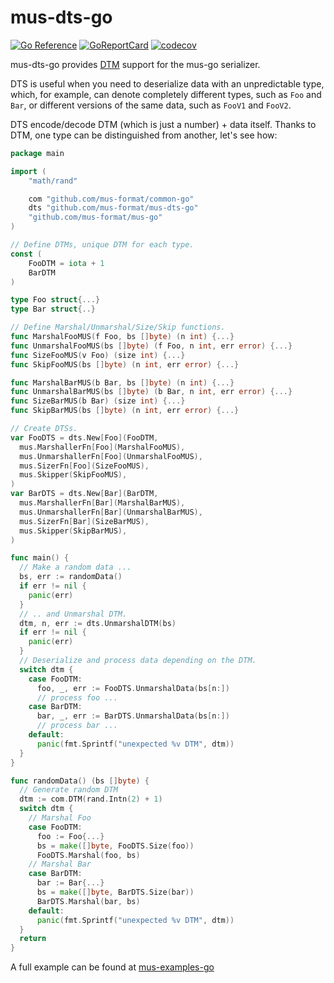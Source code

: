 # mus-dts-go

[![Go Reference](https://pkg.go.dev/badge/github.com/mus-format/mus-dts-go.svg)](https://pkg.go.dev/github.com/mus-format/mus-dts-go)
[![GoReportCard](https://goreportcard.com/badge/mus-format/mus-dts-go)](https://goreportcard.com/report/github.com/mus-format/mus-dts-go)
[![codecov](https://codecov.io/gh/mus-format/mus-dts-go/graph/badge.svg?token=VB6E8M2PFE)](https://codecov.io/gh/mus-format/mus-dts-go)

mus-dts-go provides [DTM](https://medium.com/p/21d7be309e8d) support for the 
mus-go serializer.

DTS is useful when you need to deserialize data with an unpredictable type, 
which, for example, can denote completely different types, such as `Foo` and 
`Bar`, or different versions of the same data, such as `FooV1` and `FooV2`.

DTS encode/decode DTM (which is just a number) + data itself. Thanks to DTM, one
type can be distinguished from another, let's see how:
```go
package main

import (
	"math/rand"

	com "github.com/mus-format/common-go"
	dts "github.com/mus-format/mus-dts-go"
	"github.com/mus-format/mus-go"
)

// Define DTMs, unique DTM for each type.
const (
	FooDTM = iota + 1
	BarDTM
)

type Foo struct{...}
type Bar struct{..}

// Define Marshal/Unmarshal/Size/Skip functions.
func MarshalFooMUS(f Foo, bs []byte) (n int) {...}
func UnmarshalFooMUS(bs []byte) (f Foo, n int, err error) {...}
func SizeFooMUS(v Foo) (size int) {...}
func SkipFooMUS(bs []byte) (n int, err error) {...}

func MarshalBarMUS(b Bar, bs []byte) (n int) {...}
func UnmarshalBarMUS(bs []byte) (b Bar, n int, err error) {...}
func SizeBarMUS(b Bar) (size int) {...}
func SkipBarMUS(bs []byte) (n int, err error) {...}

// Create DTSs.
var FooDTS = dts.New[Foo](FooDTM, 
  mus.MarshallerFn[Foo](MarshalFooMUS),
  mus.UnmarshallerFn[Foo](UnmarshalFooMUS),
  mus.SizerFn[Foo](SizeFooMUS),
  mus.Skipper(SkipFooMUS),
)
var BarDTS = dts.New[Bar](BarDTM, 
  mus.MarshallerFn[Bar](MarshalBarMUS),
  mus.UnmarshallerFn[Bar](UnmarshalBarMUS),
  mus.SizerFn[Bar](SizeBarMUS),
  mus.Skipper(SkipBarMUS),
)

func main() {
  // Make a random data ...
  bs, err := randomData()
  if err != nil {
    panic(err)
  }
  // .. and Unmarshal DTM.
  dtm, n, err := dts.UnmarshalDTM(bs)
  if err != nil {
    panic(err)
  }
  // Deserialize and process data depending on the DTM.
  switch dtm {
    case FooDTM:
      foo, _, err := FooDTS.UnmarshalData(bs[n:])
      // process foo ...
    case BarDTM:
      bar, _, err := BarDTS.UnmarshalData(bs[n:])
      // process bar ...
    default:
      panic(fmt.Sprintf("unexpected %v DTM", dtm))
  }
}

func randomData() (bs []byte) {
  // Generate random DTM
  dtm := com.DTM(rand.Intn(2) + 1)
  switch dtm {
    // Marshal Foo
    case FooDTM:
      foo := Foo{...}
      bs = make([]byte, FooDTS.Size(foo))
      FooDTS.Marshal(foo, bs)
    // Marshal Bar
    case BarDTM:
      bar := Bar{...}
      bs = make([]byte, BarDTS.Size(bar))
      BarDTS.Marshal(bar, bs)
    default:
      panic(fmt.Sprintf("unexpected %v DTM", dtm))      
  }
  return
}
```
A full example can be found at [mus-examples-go](https://github.com/mus-format/mus-examples-go/tree/main/dts)
